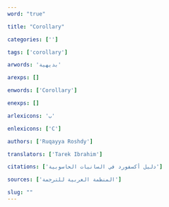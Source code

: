 ```yaml
---
word: "true"

title: "Corollary"

categories: ['']

tags: ['corollary']

arwords: 'بديهية'

arexps: []

enwords: ['Corollary']

enexps: []

arlexicons: 'ب'

enlexicons: ['C']

authors: ['Ruqayya Roshdy']

translators: ['Tarek Ibrahim']

citations: ['دليل أكسفورد في السانيات الحاسوبية']

sources: ['المنظمة العربية للترجمة']

slug: ""
---
```

